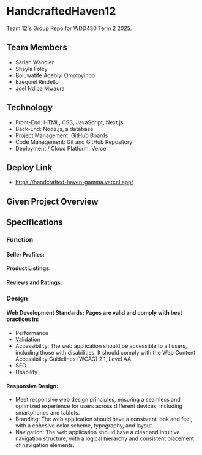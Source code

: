 # HandcraftedHaven12
Team 12's Group Repo for WDD430 Term 2 2025.

## Team Members 
- Sariah Wandler
- Shayla Foley
- Boluwatife Adebiyi Omotoyinbo
- Ezequiel Rindello
- Joel Ndiba Mwaura

## Technology
- Front-End: HTML, CSS, JavaScript, Next.js
- Back-End: Node.js, a database
- Project Management: GitHub Boards
- Code Management: Git and GitHub Repository
- Deployment / Cloud Platform: Vercel

## Deploy Link
- https://handcrafted-haven-gamma.vercel.app/

## Given Project Overview


## Specifications
### Function
#### Seller Profiles: 

#### Product Listings: 

#### Reviews and Ratings: 

### Design
#### Web Development Standards: Pages are valid and comply with best practices in:
- Performance
- Validation
- Accessibility: The web application should be accessible to all users, including those with disabilities. It should comply with the Web Content Accessibility Guidelines (WCAG) 2.1, Level AA.
- SEO
- Usability
#### Responsive Design: 
- Meet responsive web design principles, ensuring a seamless and optimized experience for users across different devices, including smartphones and tablets.
- Branding: The web application should have a consistent look and feel, with a cohesive color scheme, typography, and layout.
- Navigation: The web application should have a clear and intuitive navigation structure, with a logical hierarchy and consistent placement of navigation elements.
